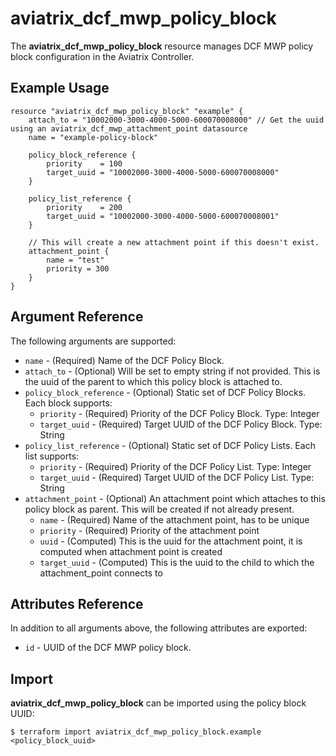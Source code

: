 # aviatrix_dcf_mwp_policy_block

The **aviatrix_dcf_mwp_policy_block** resource manages DCF MWP policy block configuration in the Aviatrix Controller.

## Example Usage

```hcl
resource "aviatrix_dcf_mwp_policy_block" "example" {
    attach_to = "10002000-3000-4000-5000-600070008000" // Get the uuid using an aviatrix_dcf_mwp_attachment_point datasource
    name = "example-policy-block"

    policy_block_reference {
        priority    = 100
        target_uuid = "10002000-3000-4000-5000-600070008000"
    }

    policy_list_reference {
        priority    = 200
        target_uuid = "10002000-3000-4000-5000-600070008001"
    }

    // This will create a new attachment point if this doesn't exist.
    attachment_point {
        name = "test"
        priority = 300
    }
}
```

## Argument Reference

The following arguments are supported:

* `name` - (Required) Name of the DCF Policy Block.
* `attach_to` - (Optional) Will be set to empty string if not provided. This is the uuid of the parent to which this policy block is attached to.
* `policy_block_reference` - (Optional) Static set of DCF Policy Blocks. Each block supports:
    * `priority` - (Required) Priority of the DCF Policy Block. Type: Integer
    * `target_uuid` - (Required) Target UUID of the DCF Policy Block. Type: String
* `policy_list_reference` - (Optional) Static set of DCF Policy Lists. Each list supports:
    * `priority` - (Required) Priority of the DCF Policy List. Type: Integer
    * `target_uuid` - (Required) Target UUID of the DCF Policy List. Type: String
* `attachment_point` - (Optional) An attachment point which attaches to this policy block as parent. This will be created if not already present.
    * `name` - (Required) Name of the attachment point, has to be unique
    * `priority` - (Required) Priority of the attachment point
    * `uuid` - (Computed) This is the uuid for the attachment point, it is computed when attachment point is created
    * `target_uuid` - (Computed) This is the uuid to the child to which the attachment_point connects to

## Attributes Reference

In addition to all arguments above, the following attributes are exported:

* `id` - UUID of the DCF MWP policy block.

## Import

**aviatrix_dcf_mwp_policy_block** can be imported using the policy block UUID:

```
$ terraform import aviatrix_dcf_mwp_policy_block.example <policy_block_uuid>
```
